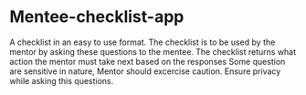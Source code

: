 # Mentee-checklist-app
A checklist in an easy to use format. 
The checklist is to be used by the mentor by asking these questions to the mentee.
The checklist returns what action the mentor must take next based on the responses
Some question are sensitive in nature, Mentor should excercise caution.
Ensure privacy while asking this questions.
